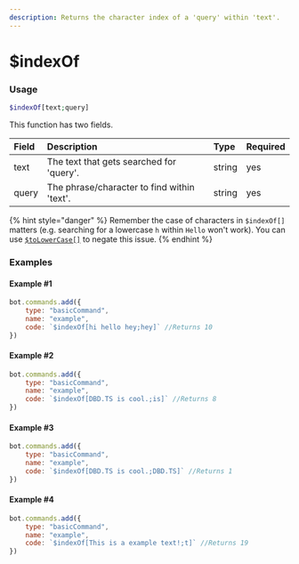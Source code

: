 ```yaml
---
description: Returns the character index of a 'query' within 'text'.
---
```

# $indexOf
### Usage
```php
$indexOf[text;query]
```

This function has two fields.

| Field | Description | Type | Required |
| :--- | :--- | :--- | :--- |
| text | The text that gets searched for 'query'. | string | yes |
| query | The phrase/character to find within 'text'. | string | yes |

{% hint style="danger" %} Remember the case of characters in `$indexOf[]` matters (e.g. searching for a lowercase `h` within `Hello` won't work). You can use [`$toLowerCase[]`](./tolowercase.md) to negate this issue. {% endhint %}

### Examples
#### Example #1
```javascript
bot.commands.add({
    type: "basicCommand",
    name: "example",
    code: `$indexOf[hi hello hey;hey]` //Returns 10
})
```

#### Example #2
```javascript
bot.commands.add({
    type: "basicCommand",
    name: "example",
    code: `$indexOf[DBD.TS is cool.;is]` //Returns 8
})
```

#### Example #3
```javascript
bot.commands.add({
    type: "basicCommand",
    name: "example",
    code: `$indexOf[DBD.TS is cool.;DBD.TS]` //Returns 1
})
```

#### Example #4
```javascript
bot.commands.add({
    type: "basicCommand",
    name: "example",
    code: `$indexOf[This is a example text!;t]` //Returns 19
})
```
